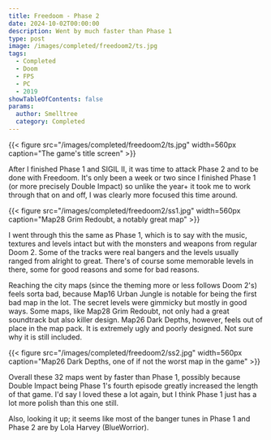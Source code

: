 ```yaml
---
title: Freedoom - Phase 2
date: 2024-10-02T00:00:00
description: Went by much faster than Phase 1
type: post
image: /images/completed/freedoom2/ts.jpg
tags:
  - Completed
  - Doom
  - FPS
  - PC
  - 2019
showTableOfContents: false
params:
  author: Smelltree
  category: Completed
---
```

{{< figure src="/images/completed/freedoom2/ts.jpg" width=560px caption="The game's title screen" >}}

After I finished Phase 1 and SIGIL II, it was time to attack Phase 2 and to be done with Freedoom. It's only been a week or two since I finished Phase 1 (or more precisely Double Impact) so unlike the year+ it took me to work through that on and off, I was clearly more focused this time around.

{{< figure src="/images/completed/freedoom2/ss1.jpg" width=560px caption="Map28 Grim Redoubt, a notably great map" >}}

I went through this the same as Phase 1, which is to say with the music, textures and levels intact but with the monsters and weapons from regular Doom 2. Some of the tracks were real bangers and the levels usually ranged from alright to great. There's of course some memorable levels in there, some for good reasons and some for bad reasons.

Reaching the city maps (since the theming more or less follows Doom 2's) feels sorta bad, because Map16 Urban Jungle is notable for being the first bad map in the lot. The secret levels were gimmicky but mostly in good ways. Some maps, like Map28 Grim Redoubt, not only had a great soundtrack but also killer design. Map26 Dark Depths, however, feels out of place in the map pack. It is extremely ugly and poorly designed. Not sure why it is still included.

{{< figure src="/images/completed/freedoom2/ss2.jpg" width=560px caption="Map26 Dark Depths, one of if not the worst map in the game" >}}

Overall these 32 maps went by faster than Phase 1, possibly because Double Impact being Phase 1's fourth episode greatly increased the length of that game. I'd say I loved these a lot again, but I think Phase 1 just has a lot more polish than this one still.

Also, looking it up; it seems like most of the banger tunes in Phase 1 and Phase 2 are by Lola Harvey (BlueWorrior).
